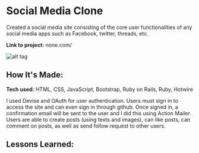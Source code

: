 # Social Media Clone
Created a social media site consisting of the core user functionalities of any social media apps such as Facebook, twitter, threads, etc.

**Link to project:** none.com/

![alt tag](http://placecorgi.com/1200/650)

## How It's Made:

**Tech used:** HTML, CSS, JavaScript, Bootstrap, Ruby on Rails, Ruby, Hotwire

I used Devise and OAuth for user authentication. Users must sign in to access the site and can even sign in through github. Once signed in, a confirmation email will be sent to the user and I did this using Action Mailer. Users are able to create posts (using texts and images), can like posts, can comment on posts, as well as send follow request to other users. 


## Lessons Learned:
